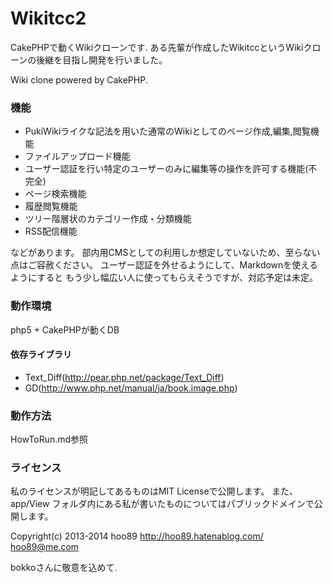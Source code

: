 Wikitcc2
==========

CakePHPで動くWikiクローンです.
ある先輩が作成したWikitccというWikiクローンの後継を目指し開発を行いました。

Wiki clone powered by CakePHP.

### 機能
* PukiWikiライクな記法を用いた通常のWikiとしてのページ作成,編集,閲覧機能
* ファイルアップロード機能
* ユーザー認証を行い特定のユーザーのみに編集等の操作を許可する機能(不完全)
* ページ検索機能
* 履歴閲覧機能
* ツリー階層状のカテゴリー作成・分類機能
* RSS配信機能

などがあります。
部内用CMSとしての利用しか想定していないため、至らない点はご容赦ください。
ユーザー認証を外せるようにして、Markdownを使えるようにすると
もう少し幅広い人に使ってもらえそうですが、対応予定は未定。

### 動作環境
php5 + CakePHPが動くDB

#### 依存ライブラリ
* Text_Diff(http://pear.php.net/package/Text_Diff)
* GD(http://www.php.net/manual/ja/book.image.php)

### 動作方法
HowToRun.md参照

### ライセンス
私のライセンスが明記してあるものはMIT Licenseで公開します。
また、 app/View フォルダ内にある私が書いたものについてはパブリックドメインで公開します。

Copyright(c) 2013-2014 hoo89 http://hoo89.hatenablog.com/ hoo89@me.com


bokkoさんに敬意を込めて.

